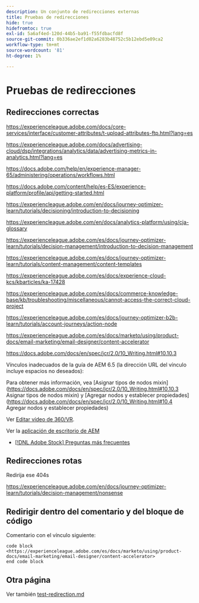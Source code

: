 ```yaml
---
description: Un conjunto de redirecciones externas
title: Pruebas de redirecciones
hide: true
hidefromtoc: true
exl-id: 5a6af4ed-120d-44b5-ba91-f55fdbacfd8f
source-git-commit: 0b336ae2ef1d02a6283b48752c5b12ebd5e09ca2
workflow-type: tm+mt
source-wordcount: '81'
ht-degree: 1%

---
```


# Pruebas de redirecciones

## Redirecciones correctas

<https://experienceleague.adobe.com/docs/core-services/interface/customer-attributes/t-upload-attributes-ftp.html?lang=es>

<https://experienceleague.adobe.com/docs/advertising-cloud/dsp/integrations/analytics/data/advertising-metrics-in-analytics.html?lang=es>

<https://docs.adobe.com/help/en/experience-manager-65/administering/operations/workflows.html>

<https://docs.adobe.com/content/help/es-ES/experience-platform/profile/api/getting-started.html>

<!--
<https://marketing.adobe.com/resources/help/en_US/reference/regional-data-collection.html>
-->

<https://experiencleague.adobe.com/en/docs/journey-optimizer-learn/tutorials/decisioning/introduction-to-decisioning>

<https://experiencleague.adobe.com/en/docs/analytics-platform/using/cja-glossary>

<https://experienceleague.adobe.com/es/docs/journey-optimizer-learn/tutorials/decision-management/introduction-to-decision-management>

<https://experienceleague.adobe.com/es/docs/journey-optimizer-learn/tutorials/content-management/content-templates>

<https://experienceleague.adobe.com/es/docs/experience-cloud-kcs/kbarticles/ka-17428>

<https://experienceleague.adobe.com/es/docs/commerce-knowledge-base/kb/troubleshooting/miscellaneous/cannot-access-the-correct-cloud-project>

<https://experienceleague.adobe.com/es/docs/journey-optimizer-b2b-learn/tutorials/account-journeys/action-node>

<https://experienceleague.adobe.com/es/docs/marketo/using/product-docs/email-marketing/email-designer/content-accelerator>

<https://docs.adobe.com/docs/en/spec/jcr/2.0/10_Writing.html#10.10.3>

Vínculos inadecuados de la guía de AEM 6.5 (la dirección URL del vínculo incluye espacios no deseados):

Para obtener más información, vea [Asignar tipos de nodos mixin]&#x200B;(https://docs.adobe.com/docs/en/spec/jcr/2.0/10_Writing.html#10.10.3 Asignar tipos de nodos mixin) y [Agregar nodos y establecer propiedades]&#x200B;(https://docs.adobe.com/docs/en/spec/jcr/2.0/10_Writing.html#10.4 Agregar nodos y establecer propiedades)

Ver [Editar vídeo de 360/VR](https://helpx.adobe.com/es/premiere-pro/how-to/edit-360-vr-video.html).

Ver la [aplicación de escritorio de AEM](https://helpx.adobe.com/es/experience-manager/desktop-app/aem-desktop-app.html)

* [[!DNL Adobe Stock] Preguntas más frecuentes](https://helpx.adobe.com/es/stock/faq.html)

## Redirecciones rotas

Redirija ese 404s

<https://experienceleague.adobe.com/en/docs/journey-optimizer-learn/tutorials/decision-management/nonsense>

## Redirigir dentro del comentario y del bloque de código

Comentario con el vínculo siguiente:

<!--
<https://experienceleague.adobe.com/es/docs/marketo/using/product-docs/email-marketing/email-designer/content-accelerator>
-->

```
code block
<https://experienceleague.adobe.com/es/docs/marketo/using/product-docs/email-marketing/email-designer/content-accelerator>
end code block
```

## Otra página

Ver también [test-redirection.md](test-redirection.md)
